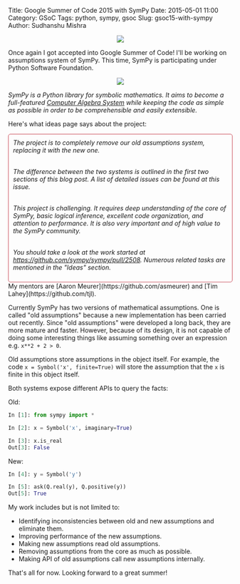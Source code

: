 Title: Google Summer of Code 2015 with SymPy
Date: 2015-05-01 11:00
Category: GSoC
Tags: python, sympy, gsoc
Slug: gsoc15-with-sympy
Author: Sudhanshu Mishra

<p align="center">
<img src="{filename}/images/gsoc15.png" />
</p>

Once again I got accepted into Google Summer of Code! I'll be working on assumptions system of SymPy. This time, SymPy is participating under Python Software Foundation.

<p align="center">
<img src="{filename}/images/sympy.png" />
</p>

*SymPy is a Python library for symbolic mathematics. It aims to become a full-featured [Computer Algebra System](https://en.wikipedia.org/wiki/Computer_algebra_system) while keeping the code as simple as possible in order to be comprehensible and easily extensible.*

Here's what ideas page says about the project:

<div style="border:1px solid #C74350;padding:10px;border-radius: 5px;">
<i>
The project is to completely remove our old assumptions system, replacing it
with the new one.<br/><br/>

The difference between the two systems is outlined in the first two sections of this blog post.  A list of detailed issues can be found at this issue.<br/><br/>

This project is challenging.  It requires deep understanding of the core of SymPy, basic logical inference, excellent code organization, and attention to performance.  It is also very important and of high value to the SymPy community.<br/><br/>

You should take a look at the work started at
<a href="https://github.com/sympy/sympy/pull/2508">https://github.com/sympy/sympy/pull/2508</a>. Numerous related tasks are mentioned in the "Ideas" section.
</i>
</div>
My mentors are [Aaron Meurer](https://github.com/asmeurer) and [Tim Lahey](https://github.com/tjl).

Currently SymPy has two versions of mathematical assumptions. One is called "old assumptions" because a new implementation has been carried out recently. Since "old assumptions" were developed a long back, they are more mature and faster. However, because of its design, it is not capable of doing some interesting things like assuming something over an expression e.g. `x**2 + 2 > 0`.

Old assumptions store assumptions in the object itself. For example, the code `x = Symbol('x', finite=True)` will store the assumption that the `x` is finite in this object itself.

Both systems expose different APIs to query the facts:

Old:

```python
In [1]: from sympy import *

In [2]: x = Symbol('x', imaginary=True)

In [3]: x.is_real
Out[3]: False
```

New:

```python
In [4]: y = Symbol('y')

In [5]: ask(Q.real(y), Q.positive(y))
Out[5]: True
```

My work includes but is not limited to:

* Identifying inconsistencies between old and new assumptions and eliminate them.
* Improving performance of the new assumptions.
* Making new assumptions read old assumptions.
* Removing assumptions from the core as much as possible.
* Making API of old assumptions call new assumptions internally.

That's all for now. Looking forward to a great summer!
